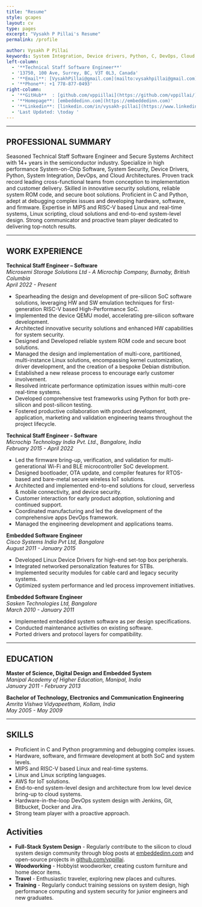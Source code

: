 ```yaml
---
title: "Resume"
style: gcapes
layout: cv
type: pages
excerpt: "Vysakh P Pillai's Resume"
permalink: /profile

author: Vysakh P Pillai
keywords: System Integration, Device drivers, Python, C, DevOps, Cloud architectures, System-on-Chip Software, System Security, Secure Systems Architect, Technical Staff Engineer, Principal Engineer
left-column:
  - '**Technical Staff Software Engineer**'
  - '13750, 100 Ave, Surrey, BC, V3T 0L3, Canada'
  - '**Email**: [VysakhPillai@gmail.com](mailto:vysakhpillai@gmail.com)'
  - '**Phone**: +1 778-877-0493'
right-column:
  - '**GitHub**  : [github.com/vppiillai](https://github.com/vppillai/)'
  - '**Homepage**: [embeddedinn.com](https://embeddedinn.com)'
  - '**Linkedin**: [linkedin.com/in/vysakh-pillai](https://www.linkedin.com/in/vysakh-pillai/)'
  - 'Last Updated: \today '
---
```


------------------

## PROFESSIONAL SUMMARY

Seasoned Technical Staff Software Engineer and Secure Systems Architect with 14+ years in the semiconductor industry. Specialize in high performance System-on-Chip Software, System Security, Device Drivers, Python, System Integration, DevOps, and Cloud Architectures. Proven track record leading cross-functional teams from conception to implementation and customer delivery. Skilled in innovative security solutions, reliable system ROM code, and secure boot solutions. Proficient in C and Python, adept at debugging complex issues and developing hardware, software, and firmware. Expertise in MIPS and RISC-V based Linux and real-time systems, Linux scripting, cloud solutions and end-to-end system-level design. Strong communicator and proactive team player dedicated to delivering top-notch results.

---

## WORK EXPERIENCE

**Technical Staff Engineer – Software**  
*Microsemi Storage Solutions Ltd - A Microchip Company, Burnaby, British Columbia*  
*April 2022 - Present*

- Spearheading the design and development of pre-silicon SoC software solutions, leveraging HW and SW emulation techniques for first-generation RISC-V based High-Performance SoC.
- Implemented the device QEMU model, accelerating pre-silicon software development.
- Architected innovative security solutions and enhanced HW capabilities for system security.
- Designed and Developed reliable system ROM code and secure boot solutions.
- Managed the design and implementation of multi-core, partitioned, multi-instance Linux solutions, encompassing kernel customization, driver development, and the creation of a bespoke Debian distribution.
- Established a new release process to encourage early customer involvement.
- Resolved intricate performance optimization issues within multi-core real-time systems.
- Developed comprehensive test frameworks using Python for both pre-silicon and post-silicon testing.
- Fostered productive collaboration with product development, application, marketing and validation engineering teams throughout the project lifecycle.


**Technical Staff Engineer - Software**  
*Microchip Technology India Pvt. Ltd., Bangalore, India*  
*February 2015 - April 2022*

- Led the firmware bring-up, verification, and validation for multi-generational Wi-Fi and BLE microcontroller SoC development.
- Designed bootloader, OTA update, and compiler features for RTOS-based and bare-metal secure wireless IoT solutions.
- Architected and implemented end-to-end solutions for cloud, serverless & mobile connectivity, and device security.
- Customer interaction for early product adoption, solutioning and continued support. 
- Coordinated manufacturing and led the development of the comprehensive apps DevOps framework.
- Managed the engineering development and applications teams.

**Embedded Software Engineer**  
*Cisco Systems India Pvt Ltd, Bangalore*  
*August 2011 - January 2015*

- Developed Linux Device Drivers for high-end set-top box peripherals.
- Integrated networked personalization features for STBs.
- Implemented security modules for cable card and legacy security systems.
- Optimized system performance and led process improvement initiatives.

**Embedded Software Engineer**  
*Sasken Technologies Ltd, Bangalore*  
*March 2010 - January 2011*

- Implemented embedded system software as per design specifications.
- Conducted maintenance activities on existing software.
- Ported drivers and protocol layers for compatibility.

---

## EDUCATION

**Master of Science, Digital Design and Embedded System**  
*Manipal Academy of Higher Education, Manipal, India*  
*January 2011 - February 2013*

**Bachelor of Technology, Electronics and Communication Engineering**  
*Amrita Vishwa Vidyapeetham, Kollam, India*  
*May 2005 - May 2009*

---

## SKILLS

- Proficient in C and Python programming and debugging complex issues.
- Hardware, software, and firmware development at both SoC and system levels.
- MIPS and RISC-V based Linux and real-time systems.
- Linux and Linux scripting languages.
- AWS for IoT solutions. 
- End-to-end system-level design and architecture from low level device bring-up to cloud systems.
- Hardware-in-the-loop DevOps system design with Jenkins, Git, Bitbucket, Docker and Jira.
- Strong team player with a proactive approach.

## Activities

- **Full-Stack System Design** - Regularly contribute to the silicon to cloud system design community through blog posts at [embeddedinn.com](https://embeddedinn.com) and open-source projects in [github.com/vppillai](https://github.com/vppillai).
- **Woodworking** - Hobbyist woodworker, creating custom furniture and home decor items.
- **Travel** - Enthusiastic traveler, exploring new places and cultures. 
- **Training** - Regularly conduct training sessions on system design, high performance computing and system security for junior engineers and new graduates.

<!--pandoc resume.md -f markdown+yaml_metadata_block   --template .\templates\resumetemplate.latex -o resume.pdf --pdf-engine C:\Users\c16658\AppData\Local\Programs\MiKTeX\miktex\bin\x64\pdflatex.exe-->